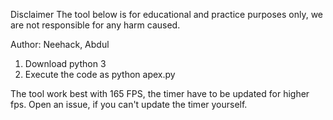 
Disclaimer The tool below is for educational and practice purposes only, we are not responsible for any harm caused.

  Author: Neehack, Abdul

1. Download python 3
2. Execute the code as python apex.py

The tool work best with 165 FPS, the timer have to be updated for higher fps.
Open an issue, if you can't update the timer yourself.
